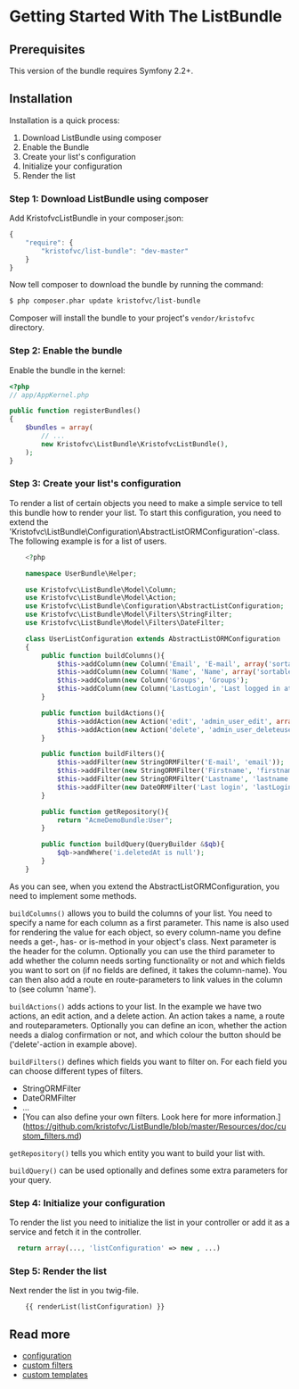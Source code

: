Getting Started With The ListBundle
============================================

## Prerequisites

This version of the bundle requires Symfony 2.2+.

## Installation

Installation is a quick process:

1. Download ListBundle using composer
2. Enable the Bundle
3. Create your list's configuration
4. Initialize your configuration
5. Render the list

### Step 1: Download ListBundle using composer

Add KristofvcListBundle in your composer.json:

```js
{
    "require": {
        "kristofvc/list-bundle": "dev-master"
    }
}
```

Now tell composer to download the bundle by running the command:

``` bash
$ php composer.phar update kristofvc/list-bundle
```

Composer will install the bundle to your project's `vendor/kristofvc` directory.

### Step 2: Enable the bundle

Enable the bundle in the kernel:

``` php
<?php
// app/AppKernel.php

public function registerBundles()
{
    $bundles = array(
        // ...
        new Kristofvc\ListBundle\KristofvcListBundle(),
    );
}
```

### Step 3: Create your list's configuration

To render a list of certain objects you need to make a simple service to tell this bundle how to render your list. To start this configuration, you need to extend the 'Kristofvc\ListBundle\Configuration\AbstractListORMConfiguration'-class.
The following example is for a list of users.

```php
    <?php

    namespace UserBundle\Helper;

    use Kristofvc\ListBundle\Model\Column;
    use Kristofvc\ListBundle\Model\Action;
    use Kristofvc\ListBundle\Configuration\AbstractListConfiguration;
    use Kristofvc\ListBundle\Model\Filters\StringFilter;
    use Kristofvc\ListBundle\Model\Filters\DateFilter;

    class UserListConfiguration extends AbstractListORMConfiguration
    {
        public function buildColumns(){
            $this->addColumn(new Column('Email', 'E-mail', array('sortable' => true)));
            $this->addColumn(new Column('Name', 'Name', array('sortable' => true, 'sortField' => 'lastname, i.firstname', 'route' => 'admin_user_edit', 'routeParams' => array('Id'))));
            $this->addColumn(new Column('Groups', 'Groups');
            $this->addColumn(new Column('LastLogin', 'Last logged in at', array('sortable' => true));
        }

        public function buildActions(){
            $this->addAction(new Action('edit', 'admin_user_edit', array('Id'), array('icon' => 'icon-edit'));
            $this->addAction(new Action('delete', 'admin_user_deleteuser', array('Id'), array('icon' => 'icon-trash', 'iconWhite'=> true, 'btnColour' => 'danger', 'modal' => true));
        }

        public function buildFilters(){
            $this->addFilter(new StringORMFilter('E-mail', 'email'));
            $this->addFilter(new StringORMFilter('Firstname', 'firstname'));
            $this->addFilter(new StringORMFilter('Lastname', 'lastname'));
            $this->addFilter(new DateORMFilter('Last login', 'lastLogin'));
        }

        public function getRepository(){
            return "AcmeDemoBundle:User";
        }

        public function buildQuery(QueryBuilder &$qb){
            $qb->andWhere('i.deletedAt is null');
        }
    }
```

As you can see, when you extend the AbstractListORMConfiguration, you need to implement some methods.

```buildColumns()``` allows you to build the columns of your list. You need to specify a name for each column as a first parameter. This name is also used for rendering the value for each object, so every column-name you define needs a get-, has- or is-method in your object's class.
Next parameter is the header for the column. Optionally you can use the third parameter to add whether the column needs sorting functionality or not and which fields you want to sort on (if no fields are defined, it takes the column-name). You can then also add a route en route-parameters to link values in the column to (see column 'name').

```buildActions()``` adds actions to your list. In the example we have two actions, an edit action, and a delete action. An action takes a name, a route and routeparameters. Optionally you can define an icon, whether the action needs a dialog confirmation or not, and which colour the button should be ('delete'-action in example above).

```buildFilters()``` defines which fields you want to filter on. For each field you can choose different types of filters.

- StringORMFilter
- DateORMFilter
- ...
- [You can also define your own filters. Look here for more information.] (https://github.com/kristofvc/ListBundle/blob/master/Resources/doc/custom_filters.md) 

```getRepository()``` tells you which entity you want to build your list with.

 ```buildQuery()``` can be used optionally and defines some extra parameters for your query.

### Step 4: Initialize your configuration

To render the list you need to initialize the list in your controller or add it as a service and fetch it in the controller.

```php
  return array(..., 'listConfiguration' => new , ...)
```

### Step 5: Render the list

Next render the list in you twig-file.

```twig
    {{ renderList(listConfiguration) }}
```
 
## Read more 
- [configuration](https://github.com/kristofvc/ListBundle/blob/master/Resources/doc/configuration.md)
- [custom filters](https://github.com/kristofvc/ListBundle/blob/master/Resources/doc/custom_filters.md)
- [custom templates](https://github.com/kristofvc/ListBundle/blob/master/Resources/doc/custom_templates.md)
